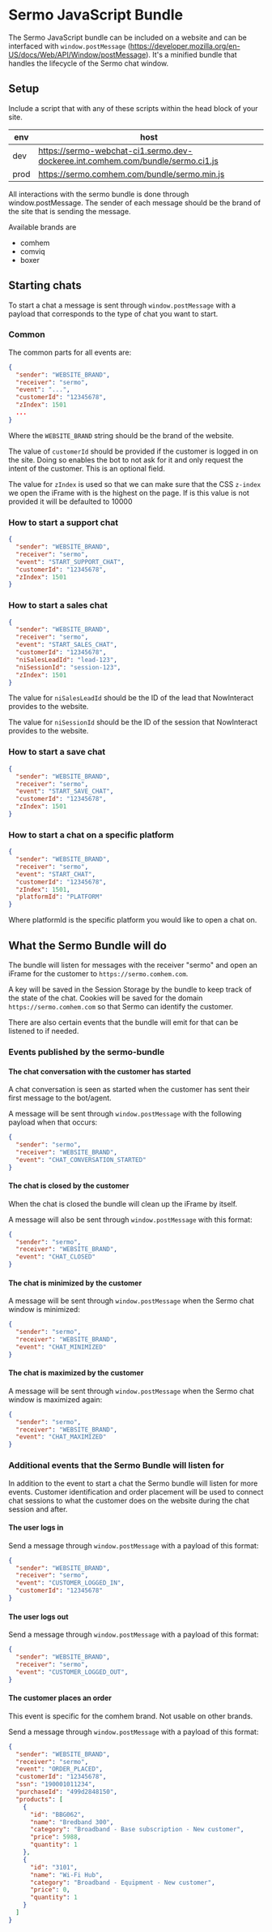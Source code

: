 # Sermo JavaScript Bundle

The Sermo JavaScript bundle can be included on a website and can be interfaced with `window.postMessage` (https://developer.mozilla.org/en-US/docs/Web/API/Window/postMessage).
It's a minified bundle that handles the lifecycle of the Sermo chat window.

## Setup

Include a script that with any of these scripts within the head block of your site.

| env  | host |
| -    | -    |
| dev  | https://sermo-webchat-ci1.sermo.dev-dockeree.int.comhem.com/bundle/sermo.ci1.js |
| prod | https://sermo.comhem.com/bundle/sermo.min.js |

All interactions with the sermo bundle is done through window.postMessage. The sender of each message should be the brand of the site that is sending the message.

Available brands are

- comhem
- comviq
- boxer

## Starting chats

To start a chat a message is sent through `window.postMessage` with a payload that corresponds to the type of chat you want to start.

### Common

The common parts for all events are:

```json
{
  "sender": "WEBSITE_BRAND",
  "receiver": "sermo",
  "event": "...",
  "customerId": "12345678",
  "zIndex": 1501
  ...
}
```

Where the `WEBSITE_BRAND` string should be the brand of the website.

The value of `customerId` should be provided if the customer is logged in on the site. Doing so enables the bot to not ask for it and only request the intent of the customer. This is an optional field.

The value for `zIndex` is used so that we can make sure that the CSS `z-index` we open the iFrame with is the highest on the page. If is this value is not provided it will be defaulted to 10000

### How to start a support chat

```json
{
  "sender": "WEBSITE_BRAND",
  "receiver": "sermo",
  "event": "START_SUPPORT_CHAT",
  "customerId": "12345678",
  "zIndex": 1501
}
```

### How to start a sales chat

```json
{
  "sender": "WEBSITE_BRAND",
  "receiver": "sermo",
  "event": "START_SALES_CHAT",
  "customerId": "12345678",
  "niSalesLeadId": "lead-123",
  "niSessionId": "session-123",
  "zIndex": 1501
}
```

The value for `niSalesLeadId` should be the ID of the lead that NowInteract provides to the website.

The value for `niSessionId` should be the ID of the session that NowInteract provides to the website.

### How to start a save chat

```json
{
  "sender": "WEBSITE_BRAND",
  "receiver": "sermo",
  "event": "START_SAVE_CHAT",
  "customerId": "12345678",
  "zIndex": 1501
}
```

### How to start a chat on a specific platform

```json
{
  "sender": "WEBSITE_BRAND",
  "receiver": "sermo",
  "event": "START_CHAT",
  "customerId": "12345678",
  "zIndex": 1501,
  "platformId": "PLATFORM"
}
```

Where platformId is the specific platform you would like to open a chat on.

## What the Sermo Bundle will do

The bundle will listen for messages with the receiver "sermo" and open an iFrame for the customer to `https://sermo.comhem.com`.

A key will be saved in the Session Storage by the bundle to keep track of the state of the chat.
Cookies will be saved for the domain `https://sermo.comhem.com` so that Sermo can identify the customer.

There are also certain events that the bundle will emit for that can be listened to if needed.

### Events published by the sermo-bundle

#### The chat conversation with the customer has started

A chat conversation is seen as started when the customer has sent their first message to the bot/agent.

A message will be sent through `window.postMessage` with the following payload when that occurs:

```json
{
  "sender": "sermo",
  "receiver": "WEBSITE_BRAND",
  "event": "CHAT_CONVERSATION_STARTED"
}
```

#### The chat is closed by the customer

When the chat is closed the bundle will clean up the iFrame by itself.

A message will also be sent through `window.postMessage` with this format:

```json
{
  "sender": "sermo",
  "receiver": "WEBSITE_BRAND",
  "event": "CHAT_CLOSED"
}
```

#### The chat is minimized by the customer

A message will be sent through `window.postMessage` when the Sermo chat window is minimized:

```json
{
  "sender": "sermo",
  "receiver": "WEBSITE_BRAND",
  "event": "CHAT_MINIMIZED"
}
```

#### The chat is maximized by the customer

A message will be sent through `window.postMessage` when the Sermo chat window is maximized again:

```json
{
  "sender": "sermo",
  "receiver": "WEBSITE_BRAND",
  "event": "CHAT_MAXIMIZED"
}
```

### Additional events that the Sermo Bundle will listen for

In addition to the event to start a chat the Sermo bundle will listen for more events.
Customer identification and order placement will be used to connect chat sessions to what the customer does on the website during the chat session and after.


#### The user logs in

Send a message through `window.postMessage` with a payload of this format:

```json
{
  "sender": "WEBSITE_BRAND",
  "receiver": "sermo",
  "event": "CUSTOMER_LOGGED_IN",
  "customerId": "12345678"
}
```

#### The user logs out

Send a message through `window.postMessage` with a payload of this format:

```json
{
  "sender": "WEBSITE_BRAND",
  "receiver": "sermo",
  "event": "CUSTOMER_LOGGED_OUT",
}
```

#### The customer places an order

This event is specific for the comhem brand. Not usable on other brands.

Send a message through `window.postMessage` with a payload of this format:

```json
{
  "sender": "WEBSITE_BRAND",
  "receiver": "sermo",
  "event": "ORDER_PLACED",
  "customerId": "12345678",
  "ssn": "190001011234",
  "purchaseId": "499d2848150",
  "products": [
    {
      "id": "BBG062",
      "name": "Bredband 300",
      "category": "Broadband - Base subscription - New customer",
      "price": 5988,
      "quantity": 1
    },
    {
      "id": "3101",
      "name": "Wi-Fi Hub",
      "category": "Broadband - Equipment - New customer",
      "price": 0,
      "quantity": 1
    }
  ]
}
```

